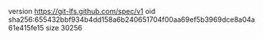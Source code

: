 version https://git-lfs.github.com/spec/v1
oid sha256:655432bbf934b4dd158a6b240651704f00aa69ef5b3969dce8a04a61e415fe15
size 30256
